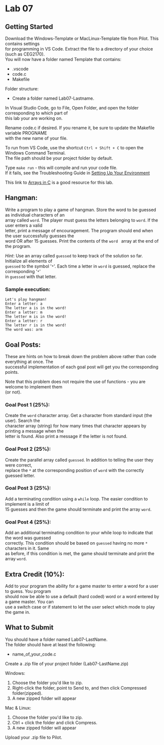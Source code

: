 # Lab 07

## Getting Started

Download the Windows-Template or MacLinux-Template file from Pilot.  This contains settings  
for programming in VS Code.  Extract the file to a directory of your choice (such as CEG2170).  
You will now have a folder named Template that contains:
* .vscode
* code.c
* Makefile

Folder structure:
* Create a folder named Lab07-Lastname.

In Visual Studio Code, go to File, Open Folder, and open the folder corresponding to which part of  
this lab your are working on.

Rename code.c if desired.  If you rename it, be sure to update the Makefile variable PROGNAME  
with the new name of your file.

To run from VS Code, use the shortcut `Ctrl + Shift + C` to open the Windows Command Terminal.  
The file path should be your project folder by default.

Type `make run` - this will compile and run your code file.  
If it fails, see the Troubleshooting Guide in [Setting Up Your Environment](https://github.com/pattonsgirl/Spring2020-CEG2170)

This link to [Arrays in C](https://www.tutorialspoint.com/cprogramming/c_arrays.htm) is a good resource for this lab.

## Hangman:
Write a program to play a game of hangman.  Store the word to be guessed as individual characters of an  
array called `word`.  The player must guess the letters belonging to `word`.  If the user enters a valid  
letter, print a message of encouragement.  The program should end when the user successfully guesses the  
word OR after 15 guesses.  Print the contents of the `word ` array at the end of the program.    

*Hint*: Use an array called `guessed` to keep track of the solution so far.  Initialize all elements of  
`guessed` to the symbol '`*`'.  Each time a letter in `word` is guessed, replace the corresponding '`*`'  
in `guessed` with that letter.

### Sample execution:
```
Let's play hangman!
Enter a letter: a
The letter a is in the word!
Enter a letter: m
The letter m is in the word!
Enter a letter: r
The letter r is in the word!
The word was: arm
```
## Goal Posts:
These are hints on how to break down the problem above rather than code everything at once.  The  
successful implementation of each goal post will get you the corresponding points.  

Note that this problem does not require the use of functions - you are welcome to implement them  
(or not).

### Goal Post 1 (25%):
Create the `word` character array.  Get a character from standard input (the user).  Search the  
character array (string) for how many times that character appears by printing a message when the  
letter is found.  Also print a message if the letter is not found.

### Goal Post 2 (25%):
Create the parallel array called `guessed`.  In addition to telling the user they were correct,  
replace the `*` at the corresponding position of `word` with the correctly guessed letter.

### Goal Post 3 (25%):
Add a terminating condition using a `while` loop.  The easier condition to implement is a limit of  
15 guesses and then the game should terminate and print the array `word`.

### Goal Post 4 (25%):
Add an additional terminating condition to your while loop to indicate that the word was guessed  
correctly.  This condition should be based on `guessed` having no more `*` characters in it.  Same  
as before, if this condition is met, the game should terminate and print the array `word`.

## Extra Credit (10%):
Add to your program the ability for a game master to enter a word for a user to guess.  You program  
should now be able to use a default (hard coded) word or a word entered by a game master.  You can  
use a switch case or if statement to let the user select which mode to play the game in.

## What to Submit
You should have a folder named Lab07-LastName.  
The folder should have at least the following:
* name_of_your_code.c  

Create a .zip file of your project folder (Lab07-LastName.zip)

Windows:
1. Choose the folder you'd like to zip.
2. Right-click the folder, point to Send to, and then click Compressed folder(zipped). 
3. A new zipped folder will appear 
 
Mac & Linux:
1. Choose the folder you'd like to zip.
2. Ctrl + click the folder and click Compress. 
3. A new zipped folder will appear 

Upload your .zip file to Pilot.